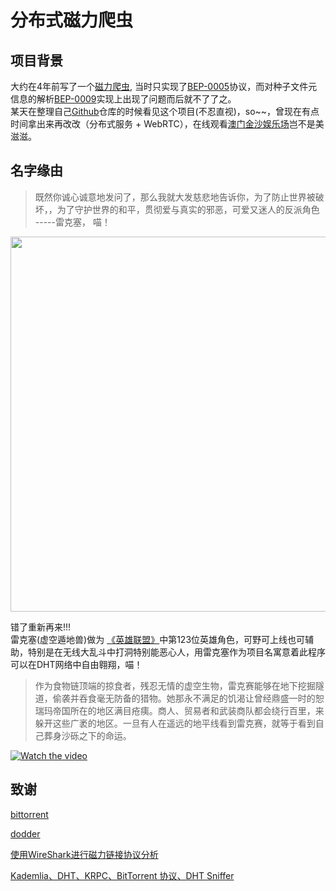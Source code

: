 # 分布式磁力爬虫
      
## 项目背景
大约在4年前写了一个[磁力爬虫](https://github.com/tookbra/dht-crawl), 当时只实现了[BEP-0005](http://www.bittorrent.org/beps/bep_0005.html)协议，而对种子文件元信息的解析[BEP-0009](https://www.cnblogs.com/LittleHann/p/6180296.html)实现上出现了问题而后就不了了之。   
某天在整理自己[Github](https://github.com/tookbra?tab=repositories)仓库的时候看见这个项目(不忍直视)，so~~，曾现在有点时间拿出来再改改（分布式服务 + WebRTC），在线观看[澳门金沙娱乐场](https://en.wikipedia.org/wiki/Sands_Macao)岂不是美滋滋。
     
## 名字缘由
  
> 既然你诚心诚意地发问了，那么我就大发慈悲地告诉你，为了防止世界被破坏，，为了守护世界的和平，贯彻爱与真实的邪恶，可爱又迷人的反派角色 -----雷克塞， 喵！    
   
   
<div align=center><img src="https://i.loli.net/2020/03/14/mK35rwUG1hjCNRF.jpg" width="600"/></div>
   
   
错了重新再来!!!  
雷克塞(虚空遁地兽)做为 [《英雄联盟》](https://lol.qq.com "标题")中第123位英雄角色，可野可上线也可辅助，特别是在无线大乱斗中打洞特别能恶心人，用雷克塞作为项目名寓意着此程序可以在DHT网络中自由翱翔，喵！
    
> 作为食物链顶端的掠食者，残忍无情的虚空生物，雷克赛能够在地下挖掘隧道，偷袭并吞食毫无防备的猎物。她那永不满足的饥渴让曾经鼎盛一时的恕瑞玛帝国所在的地区满目疮痍。商人、贸易者和武装商队都会绕行百里，来躲开这些广袤的地区。一旦有人在遥远的地平线看到雷克赛，就等于看到自己葬身沙砾之下的命运。
                 
      
      
[![Watch the video](http://i1.hdslb.com/bfs/archive/4e5b474b0938e138448ae50cf97e2d68fc2e81c3.jpg@1920w_1080h.webp)](http://player.bilibili.com/player.html?aid=60993476&cid=106125537&page=1)
  
    
    
## 致谢
[bittorrent](http://www.bittorrent.org/index.html "标题")

[dodder](https://dodder.cc "标题")

[使用WireShark进行磁力链接协议分析](https://www.aneasystone.com/archives/2015/05/analyze-magnet-protocol-using-wireshark.html)

[Kademlia、DHT、KRPC、BitTorrent 协议、DHT Sniffer](https://www.cnblogs.com/LittleHann/p/6180296.html)